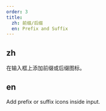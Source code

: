 ```yaml
---
order: 3
title:
  zh: 前缀/后缀
  en: Prefix and Suffix
---
```


## zh

在输入框上添加前缀或后缀图标。

## en

Add prefix or suffix icons inside input.
